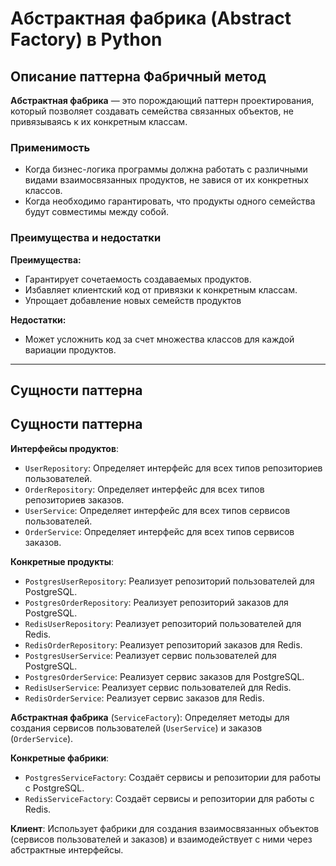# Абстрактная фабрика (Abstract Factory) в Python

## Описание паттерна Фабричный метод

**Абстрактная фабрика** — это порождающий паттерн проектирования, который позволяет создавать семейства связанных объектов, не привязываясь к их конкретным классам.

### Применимость

- Когда бизнес-логика программы должна работать с различными видами взаимосвязанных продуктов, не завися от их конкретных классов.
- Когда необходимо гарантировать, что продукты одного семейства будут совместимы между собой.

### Преимущества и недостатки

**Преимущества:**

* Гарантирует сочетаемость создаваемых продуктов.
* Избавляет клиентский код от привязки к конкретным классам.
* Упрощает добавление новых семейств продуктов

**Недостатки:**
- Может усложнить код за счет множества классов для каждой вариации продуктов.

---

## Сущности паттерна

## Сущности паттерна

**Интерфейсы продуктов**:
   - `UserRepository`: Определяет интерфейс для всех типов репозиториев пользователей.
   - `OrderRepository`: Определяет интерфейс для всех типов репозиториев заказов.
   - `UserService`: Определяет интерфейс для всех типов сервисов пользователей.
   - `OrderService`: Определяет интерфейс для всех типов сервисов заказов.

**Конкретные продукты**:
   - `PostgresUserRepository`: Реализует репозиторий пользователей для PostgreSQL.
   - `PostgresOrderRepository`: Реализует репозиторий заказов для PostgreSQL.
   - `RedisUserRepository`: Реализует репозиторий пользователей для Redis.
   - `RedisOrderRepository`: Реализует репозиторий заказов для Redis.
   - `PostgresUserService`: Реализует сервис пользователей для PostgreSQL.
   - `PostgresOrderService`: Реализует сервис заказов для PostgreSQL.
   - `RedisUserService`: Реализует сервис пользователей для Redis.
   - `RedisOrderService`: Реализует сервис заказов для Redis.

**Абстрактная фабрика** (`ServiceFactory`): Определяет методы для создания сервисов пользователей (`UserService`) и заказов (`OrderService`).

**Конкретные фабрики**:
   - `PostgresServiceFactory`: Создаёт сервисы и репозитории для работы с PostgreSQL.
   - `RedisServiceFactory`: Создаёт сервисы и репозитории для работы с Redis.

**Клиент**: Использует фабрики для создания взаимосвязанных объектов (сервисов пользователей и заказов) и взаимодействует с ними через абстрактные интерфейсы.
